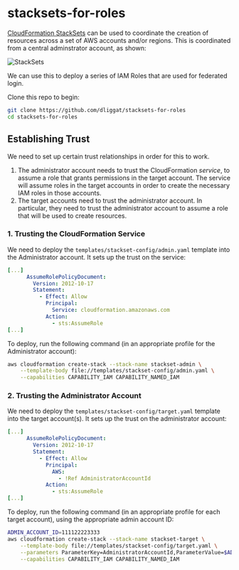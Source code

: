 # stacksets-for-roles

[CloudFormation StackSets][ss] can be used to coordinate the creation of resources across a set of AWS accounts and/or regions. This is coordinated from a central adminstrator account, as shown:

![StackSets](https://docs.aws.amazon.com/AWSCloudFormation/latest/UserGuide/images/stack_set_conceptual_sv.png)

We can use this to deploy a series of IAM Roles that are used for federated login.

Clone this repo to begin:

```bash
git clone https://github.com/dliggat/stacksets-for-roles
cd stacksets-for-roles
```

## Establishing Trust

We need to set up certain trust relationships in order for this to work.

1. The administrator account needs to trust the CloudFormation _service_, to assume a role that grants permissions in the target account. The service will assume roles in the target accounts in order to create the necessary IAM roles in those accounts.
2. The target accounts need to trust the administrator account. In particular, they need to trust the administrator account to assume a role that will be used to create resources.


### 1. Trusting the CloudFormation Service

We need to deploy the `templates/stackset-config/admin.yaml` template into the Administrator account. It sets up the trust on the service:

```yaml
[...]
      AssumeRolePolicyDocument:
        Version: 2012-10-17
        Statement:
          - Effect: Allow
            Principal:
              Service: cloudformation.amazonaws.com
            Action:
              - sts:AssumeRole
[...]
```

To deploy, run the following command (in an appropriate profile for the Administrator account):

```bash
aws cloudformation create-stack --stack-name stackset-admin \
    --template-body file://templates/stackset-config/admin.yaml \
    --capabilities CAPABILITY_IAM CAPABILITY_NAMED_IAM
```


### 2. Trusting the Administrator Account

We need to deploy the `templates/stackset-config/target.yaml` template into the target account(s). It sets up the trust on the administrator account:

```yaml
[...]
      AssumeRolePolicyDocument:
        Version: 2012-10-17
        Statement:
          - Effect: Allow
            Principal:
              AWS:
                - !Ref AdministratorAccountId
            Action:
              - sts:AssumeRole
[...]
```


To deploy, run the following command (in an appropriate profile for each target account), using the appropriate admin account ID:

```bash
ADMIN_ACCOUNT_ID=111122223333
aws cloudformation create-stack --stack-name stackset-target \
    --template-body file://templates/stackset-config/target.yaml \
    --parameters ParameterKey=AdministratorAccountId,ParameterValue=$ADMIN_ACCOUNT_ID \
    --capabilities CAPABILITY_IAM CAPABILITY_NAMED_IAM
```


[ss]: https://docs.aws.amazon.com/AWSCloudFormation/latest/UserGuide/what-is-cfnstacksets.html
